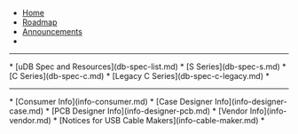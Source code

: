 * [Home](/#unified-daughterboard)
* [Roadmap](roadmap.md)
* [Announcements](announcements.md)
*
<hr style="border-color: rgba(0, 0, 0, .07);">
* [uDB Spec and Resources](db-spec-list.md)
  * [S Series](db-spec-s.md)
  * [C Series](db-spec-c.md)
  * [Legacy C Series](db-spec-c-legacy.md)  
*
<hr style="border-color: rgba(0, 0, 0, .07);">
* [Consumer Info](info-consumer.md)
* [Case Designer Info](info-designer-case.md)
* [PCB Designer Info](info-designer-pcb.md)
* [Vendor Info](info-vendor.md)
* [Notices for USB Cable Makers](info-cable-maker.md)
*